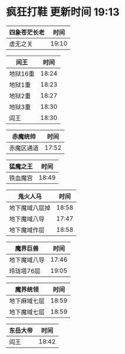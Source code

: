 # 疯狂打鞋 更新时间 19:13

| 四象苍茫长老   | 时间    |
|--------|-------|
| 虚无之关 | 19:10 |

| 间王   | 时间    |
|--------|-------|
| 地狱16重 | 18:24 |
| 地狱1重 | 18:23 |
| 地狱2重 | 18:27 |
| 地狱3重 | 18:30 |
| 阎王 | 18:30 |

| 赤魔统帅   | 时间    |
|--------|-------|
| 赤魔区通道 | 17:52 |

| 猛魔之王   | 时间    |
|--------|-------|
| 铁血魔宫 | 18:49 |

| 鬼火人马   | 时间    |
|--------|-------|
| 地下魔域八层掉 | 18:58 |
| 地下魔域八导 | 17:47 |
| 地下魔域作层 | 18:58 |

| 魔界巨兽   | 时间    |
|--------|-------|
| 地下魔域八导 | 17:46 |
| 玲珑塔76层 | 19:05 |

| 魔界统领   | 时间    |
|--------|-------|
| 地下麻域七层 | 18:59 |
| 地下魔域七层 | 18:59 |

| 东岳大帝   | 时间    |
|--------|-------|
| 阎王 | 18:42 |